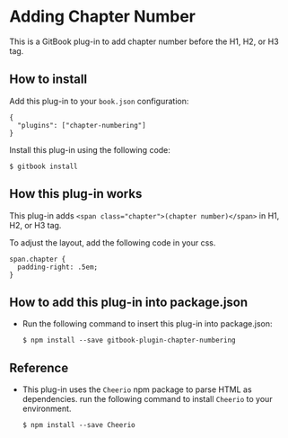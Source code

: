 # Adding Chapter Number 
This is a GitBook plug-in to add chapter number before the H1, H2, or H3 tag.

## How to install
Add this plug-in to your `book.json` configuration:

```
{
  "plugins": ["chapter-numbering"]
}
```

Install this plug-in using the following code:

```
$ gitbook install
```

## How this plug-in works

This plug-in adds `<span class="chapter">(chapter number)</span>` in H1, H2, or H3 tag.

To adjust the layout, add the following code in your css.

```
span.chapter {
  padding-right: .5em;
}
```

## How to add this plug-in into package.json

* Run the following command to insert this plug-in into package.json:

  `$ npm install --save gitbook-plugin-chapter-numbering`

## Reference

* This plug-in uses the `Cheerio` npm package to parse HTML as dependencies. run the following command to install `Cheerio` to your environment.
    ```
    $ npm install --save Cheerio
    ```
